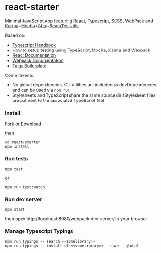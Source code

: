 # react-starter
Minimal JavaScript App featuring [React](https://facebook.github.io/react/), [Typescript](http://www.typescriptlang.org/), [SCSS](http://sass-lang.com/), [WebPack](https://webpack.github.io/) and [Karma](https://karma-runner.github.io)+[Mocha](https://mochajs.org/)+[Chai](http://chaijs.com/)+[ReactTestUtils](https://facebook.github.io/react/docs/test-utils.html)

Based on:
- [Typescript Handbook](https://www.typescriptlang.org/docs/handbook/react-&-webpack.html)
- [How to setup testing using TypeScript, Mocha, Karma and Webpack](https://templecoding.com/blog/2016/02/02/how-to-setup-testing-using-typescript-mocha-chai-sinon-karma-and-webpack/)
- [React Documentation](https://facebook.github.io/react/docs/getting-started.html)
- [Webpack Documentation](https://webpack.github.io/docs/)
- [Taiga Boilerplate](http://www.taigaboilerplate.com/)

Commitments:
- No global dependencies. CLI utilities are included as devDependencies and can be used via `npm run`
- Stylesheets and TypeScript share the same source dir (Stylesheet files are put next to the associated TypeScript file)

### Install

[Fork](https://github.com/felicienfrancois/react-starter/fork) or [Download](https://github.com/felicienfrancois/react-starter/archive/master.zip)

then

```
cd react-starter
npm install
```

### Run tests

```
npm test
```

or

```
npm run test:watch
```

### Run dev server

```
npm start
```

then open http://localhost:8080/webpack-dev-server/ in your browser

### Manage Typescript Typings

```
npm run typings -- search <<somelibrary>>
npm run typings -- install dt~<<somelibrary>> --save --global
```
